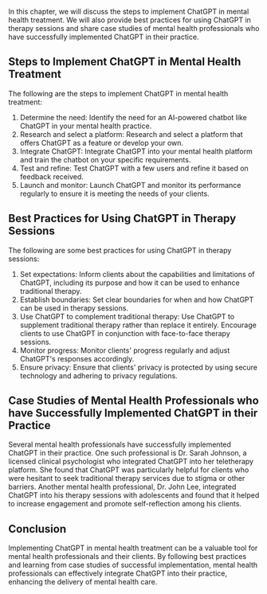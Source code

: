 
In this chapter, we will discuss the steps to implement ChatGPT in mental health treatment. We will also provide best practices for using ChatGPT in therapy sessions and share case studies of mental health professionals who have successfully implemented ChatGPT in their practice.

Steps to Implement ChatGPT in Mental Health Treatment
-----------------------------------------------------

The following are the steps to implement ChatGPT in mental health treatment:

1. Determine the need: Identify the need for an AI-powered chatbot like ChatGPT in your mental health practice.
2. Research and select a platform: Research and select a platform that offers ChatGPT as a feature or develop your own.
3. Integrate ChatGPT: Integrate ChatGPT into your mental health platform and train the chatbot on your specific requirements.
4. Test and refine: Test ChatGPT with a few users and refine it based on feedback received.
5. Launch and monitor: Launch ChatGPT and monitor its performance regularly to ensure it is meeting the needs of your clients.

Best Practices for Using ChatGPT in Therapy Sessions
----------------------------------------------------

The following are some best practices for using ChatGPT in therapy sessions:

1. Set expectations: Inform clients about the capabilities and limitations of ChatGPT, including its purpose and how it can be used to enhance traditional therapy.
2. Establish boundaries: Set clear boundaries for when and how ChatGPT can be used in therapy sessions.
3. Use ChatGPT to complement traditional therapy: Use ChatGPT to supplement traditional therapy rather than replace it entirely. Encourage clients to use ChatGPT in conjunction with face-to-face therapy sessions.
4. Monitor progress: Monitor clients' progress regularly and adjust ChatGPT's responses accordingly.
5. Ensure privacy: Ensure that clients' privacy is protected by using secure technology and adhering to privacy regulations.

Case Studies of Mental Health Professionals who have Successfully Implemented ChatGPT in their Practice
-------------------------------------------------------------------------------------------------------

Several mental health professionals have successfully implemented ChatGPT in their practice. One such professional is Dr. Sarah Johnson, a licensed clinical psychologist who integrated ChatGPT into her teletherapy platform. She found that ChatGPT was particularly helpful for clients who were hesitant to seek traditional therapy services due to stigma or other barriers. Another mental health professional, Dr. John Lee, integrated ChatGPT into his therapy sessions with adolescents and found that it helped to increase engagement and promote self-reflection among his clients.

Conclusion
----------

Implementing ChatGPT in mental health treatment can be a valuable tool for mental health professionals and their clients. By following best practices and learning from case studies of successful implementation, mental health professionals can effectively integrate ChatGPT into their practice, enhancing the delivery of mental health care.
